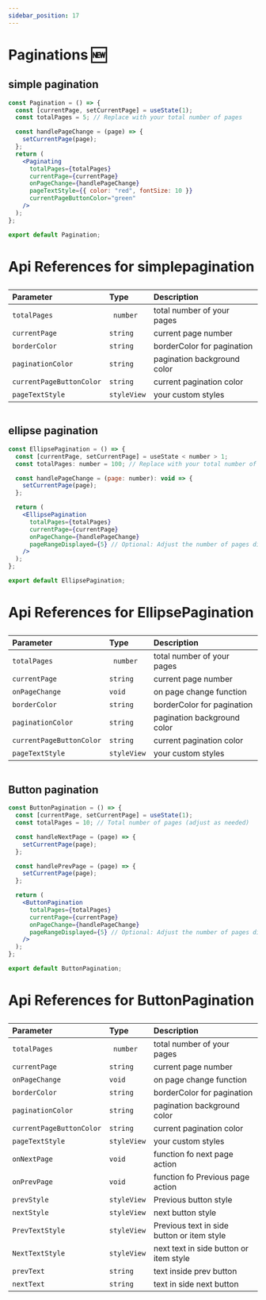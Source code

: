 ```yaml
---
sidebar_position: 17
---
```


# Paginations 🆕

## simple pagination

```jsx or tsx or js
const Pagination = () => {
  const [currentPage, setCurrentPage] = useState(1);
  const totalPages = 5; // Replace with your total number of pages

  const handlePageChange = (page) => {
    setCurrentPage(page);
  };
  return (
    <Paginating
      totalPages={totalPages}
      currentPage={currentPage}
      onPageChange={handlePageChange}
      pageTextStyle={{ color: "red", fontSize: 10 }}
      currentPageButtonColor="green"
    />
  );
};

export default Pagination;
```

# Api References for simplepagination

##

| Parameter                | Type        | Description                 |
| :----------------------- | :---------- | :-------------------------- |
| `totalPages`             | ` number`   | total number of your pages  |
| `currentPage`            | `string`    | current page number         |
| `borderColor`            | `string`    | borderColor for pagination  |
| `paginationColor`        | `string`    | pagination background color |
| `currentPageButtonColor` | `string`    | current pagination color    |
| `pageTextStyle`          | `styleView` | your custom styles          |

```

```

## ellipse pagination

```jsx or tsx or js
const EllipsePagination = () => {
  const [currentPage, setCurrentPage] = useState < number > 1;
  const totalPages: number = 100; // Replace with your total number of pages

  const handlePageChange = (page: number): void => {
    setCurrentPage(page);
  };

  return (
    <EllipsePagination
      totalPages={totalPages}
      currentPage={currentPage}
      onPageChange={handlePageChange}
      pageRangeDisplayed={5} // Optional: Adjust the number of pages displayed
    />
  );
};

export default EllipsePagination;
```

# Api References for EllipsePagination

##

| Parameter                | Type        | Description                 |
| :----------------------- | :---------- | :-------------------------- |
| `totalPages`             | ` number`   | total number of your pages  |
| `currentPage`            | `string`    | current page number         |
| `onPageChange`           | `void`      | on page change function     |
| `borderColor`            | `string`    | borderColor for pagination  |
| `paginationColor`        | `string`    | pagination background color |
| `currentPageButtonColor` | `string`    | current pagination color    |
| `pageTextStyle`          | `styleView` | your custom styles          |

```

```

## Button pagination

```jsx or tsx or js
const ButtonPagination = () => {
  const [currentPage, setCurrentPage] = useState(1);
  const totalPages = 10; // Total number of pages (adjust as needed)

  const handleNextPage = (page) => {
    setCurrentPage(page);
  };

  const handlePrevPage = (page) => {
    setCurrentPage(page);
  };

  return (
    <ButtonPagination
      totalPages={totalPages}
      currentPage={currentPage}
      onPageChange={handlePageChange}
      pageRangeDisplayed={5} // Optional: Adjust the number of pages displayed
    />
  );
};

export default ButtonPagination;
```

# Api References for ButtonPagination

##

| Parameter                | Type        | Description                                |
| :----------------------- | :---------- | :----------------------------------------- |
| `totalPages`             | ` number`   | total number of your pages                 |
| `currentPage`            | `string`    | current page number                        |
| `onPageChange`           | `void`      | on page change function                    |
| `borderColor`            | `string`    | borderColor for pagination                 |
| `paginationColor`        | `string`    | pagination background color                |
| `currentPageButtonColor` | `string`    | current pagination color                   |
| `pageTextStyle`          | `styleView` | your custom styles                         |
| `onNextPage`             | `void`      | function fo next page action               |
| `onPrevPage`             | `void`      | function fo Previous page action           |
| `prevStyle`              | `styleView` | Previous button style                      |
| `nextStyle`              | `styleView` | next button style                          |
| `PrevTextStyle`          | `styleView` | Previous text in side button or item style |
| `NextTextStyle`          | `styleView` | next text in side button or item style     |
| `prevText`               | `string`    | text inside prev button                    |
| `nextText`               | `string`    | text in side next button                   |

```

```
